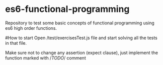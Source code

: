 # es6-functional-programming
Repository to test some basic concepts of functional programming using es6 high order functions.

#How to start
Open /test/exercisesTest.js file and start solving all the tests in that file.

Make sure not to change any assertion (expect clause), just implement the function marked with /*TODO*/ comment
